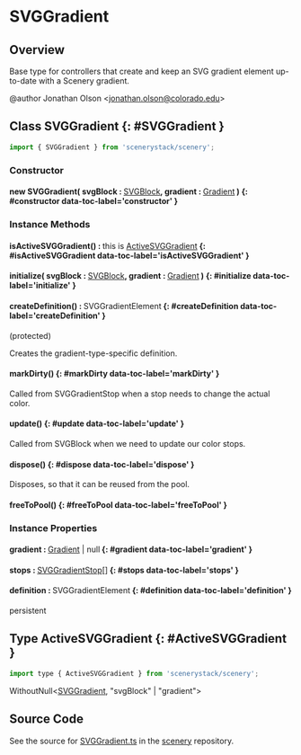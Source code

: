# SVGGradient

## Overview

Base type for controllers that create and keep an SVG gradient element up-to-date with a Scenery gradient.

@author Jonathan Olson &lt;jonathan.olson@colorado.edu&gt;

## Class SVGGradient {: #SVGGradient }


```js
import { SVGGradient } from 'scenerystack/scenery';
```
### Constructor

#### new SVGGradient( svgBlock : <span style="font-weight: 400;">[SVGBlock](../scenery/SVGBlock.md)</span>, gradient : <span style="font-weight: 400;">[Gradient](../scenery/Gradient.md)</span> ) {: #constructor data-toc-label='constructor' }

### Instance Methods

#### isActiveSVGGradient() : <span style="font-weight: 400;"><span style="color: hsla(calc(var(--md-hue) + 180deg),80%,40%,1);">this</span> is [ActiveSVGGradient](../scenery/SVGGradient.md#ActiveSVGGradient)</span> {: #isActiveSVGGradient data-toc-label='isActiveSVGGradient' }

#### initialize( svgBlock : <span style="font-weight: 400;">[SVGBlock](../scenery/SVGBlock.md)</span>, gradient : <span style="font-weight: 400;">[Gradient](../scenery/Gradient.md)</span> ) {: #initialize data-toc-label='initialize' }

#### createDefinition() : <span style="font-weight: 400;">SVGGradientElement</span> {: #createDefinition data-toc-label='createDefinition' }

(protected)

Creates the gradient-type-specific definition.

#### markDirty() {: #markDirty data-toc-label='markDirty' }

Called from SVGGradientStop when a stop needs to change the actual color.

#### update() {: #update data-toc-label='update' }

Called from SVGBlock when we need to update our color stops.

#### dispose() {: #dispose data-toc-label='dispose' }

Disposes, so that it can be reused from the pool.

#### freeToPool() {: #freeToPool data-toc-label='freeToPool' }

### Instance Properties

#### gradient : <span style="font-weight: 400;">[Gradient](../scenery/Gradient.md) | <span style="color: hsla(calc(var(--md-hue) + 180deg),80%,40%,1);">null</span></span> {: #gradient data-toc-label='gradient' }

#### stops : <span style="font-weight: 400;">[SVGGradientStop](../scenery/SVGGradientStop.md)[]</span> {: #stops data-toc-label='stops' }

#### definition : <span style="font-weight: 400;">SVGGradientElement</span> {: #definition data-toc-label='definition' }

persistent



## Type ActiveSVGGradient {: #ActiveSVGGradient }


```js
import type { ActiveSVGGradient } from 'scenerystack/scenery';
```
WithoutNull&lt;[SVGGradient](../scenery/SVGGradient.md), "svgBlock" | "gradient"&gt;



## Source Code

See the source for [SVGGradient.ts](https://github.com/phetsims/scenery/blob/main/js/display/SVGGradient.ts) in the [scenery](https://github.com/phetsims/scenery) repository.

